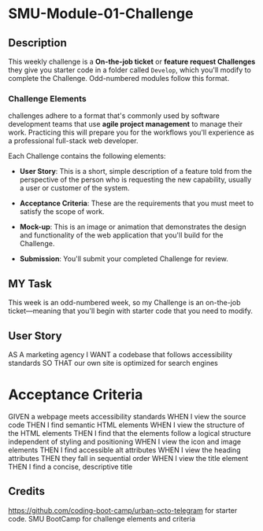 # SMU-Module-01-Challenge

## Description

This weekly challenge is a **On-the-job ticket** or **feature request Challenges** they give you starter code in a folder called `Develop`, which you'll modify to complete the Challenge. Odd-numbered modules follow this format. 
 

### Challenge Elements

challenges adhere to a format that's commonly used by software development teams that use **agile project management** to manage their work. Practicing this will prepare you for the workflows you'll experience as a professional full-stack web developer.

Each Challenge contains the following elements:

* **User Story**: This is a short, simple description of a feature told from the perspective of the person who is requesting the new capability, usually a user or customer of the system.
* **Acceptance Criteria**: These are the requirements that you must meet to satisfy the scope of work.
* **Mock-up**: This is an image or animation that demonstrates the design and functionality of the web application that you'll build for the Challenge.

* **Submission**: You'll submit your completed Challenge for review. 

## MY Task
This week is an odd-numbered week, so my Challenge is an on-the-job ticket&mdash;meaning that you'll begin with starter code that you need to modify.

## User Story

AS A marketing agency
I WANT a codebase that follows accessibility standards
SO THAT our own site is optimized for search engines

# Acceptance Criteria

GIVEN a webpage meets accessibility standards
WHEN I view the source code
THEN I find semantic HTML elements
WHEN I view the structure of the HTML elements
THEN I find that the elements follow a logical structure independent of styling and positioning
WHEN I view the icon and image elements
THEN I find accessible alt attributes
WHEN I view the heading attributes
THEN they fall in sequential order
WHEN I view the title element
THEN I find a concise, descriptive title

## Credits

https://github.com/coding-boot-camp/urban-octo-telegram for starter code.
SMU BootCamp for challenge elements and criteria





